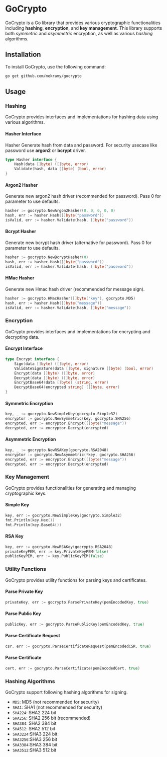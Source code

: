 # GoCrypto

GoCrypto is a Go library that provides various cryptographic functionalities including **hashing**, **encryption**, and **key management**. This library supports both _symmetric_ and _asymmetric_ encryption, as well as various _hashing_ algorithms.

## Installation

To install GoCrypto, use the following command:

```sh
go get github.com/mekramy/gocrypto
```

## Usage

### Hashing

GoCrypto provides interfaces and implementations for hashing data using various algorithms.

#### Hasher Interface

Hasher Generate hash from data and password. For security usecase like password use **argon2** or **bcrypt** driver.

```go
type Hasher interface {
    Hash(data []byte) ([]byte, error)
    Validate(hash, data []byte) (bool, error)
}
```

#### Argon2 Hasher

Generate new argon2 hash driver (recommended for password). Pass 0 for parameter to use defaults.

```go
hasher := gocrypto.NewArgon2Hasher(0, 0, 0, 0, 0)
hash, err := hasher.Hash([]byte("password"))
isValid, err := hasher.Validate(hash, []byte("password"))
```

#### Bcrypt Hasher

Generate new bcrypt hash driver (alternative for password). Pass 0 for parameter to use defaults.

```go
hasher := gocrypto.NewBcryptHasher(0)
hash, err := hasher.Hash([]byte("password"))
isValid, err := hasher.Validate(hash, []byte("password"))
```

#### HMac Hasher

Generate new Hmac hash driver (recommended for message sign).

```go
hasher := gocrypto.HMacHasher([]byte("key"), gocrypto.MD5)
hash, err := hasher.Hash([]byte("message"))
isValid, err := hasher.Validate(hash, []byte("message"))
```

### Encryption

GoCrypto provides interfaces and implementations for encrypting and decrypting data.

#### Encrypt Interface

```go
type Encrypt interface {
    Sign(data []byte) ([]byte, error)
    ValidateSignature(data []byte, signature []byte) (bool, error)
    Encrypt(data []byte) ([]byte, error)
    Decrypt(data []byte) ([]byte, error)
    EncryptBase64(data []byte) (string, error)
    DecryptBase64(encrypted string) ([]byte, error)
}
```

#### Symmetric Encryption

```go
key, _ := gocrypto.NewSimpleKey(gocrypto.Simple32)
encryptor := gocrypto.NewSymmetric(key, gocrypto.SHA256)
encrypted, err := encryptor.Encrypt([]byte("message"))
decrypted, err := encryptor.Decrypt(encrypted)
```

#### Asymmetric Encryption

```go
key, _ := gocrypto.NewRSAKey(gocrypto.RSA2048)
encryptor := gocrypto.NewAsymmetric(*key, gocrypto.SHA256)
encrypted, err := encryptor.Encrypt([]byte("message"))
decrypted, err := encryptor.Decrypt(encrypted)
```

### Key Management

GoCrypto provides functionalities for generating and managing cryptographic keys.

#### Simple Key

```go
key, err := gocrypto.NewSimpleKey(gocrypto.Simple32)
fmt.Println(key.Hex())
fmt.Println(key.Base64())
```

#### RSA Key

```go
key, err := gocrypto.NewRSAKey(gocrypto.RSA2048)
privateKeyPEM, err := key.PrivateKeyPEM(false)
publicKeyPEM, err := key.PublicKeyPEM(false)
```

### Utility Functions

GoCrypto provides utility functions for parsing keys and certificates.

#### Parse Private Key

```go
privateKey, err := gocrypto.ParsePrivateKey(pemEncodedKey, true)
```

#### Parse Public Key

```go
publicKey, err := gocrypto.ParsePublicKey(pemEncodedKey, true)
```

#### Parse Certificate Request

```go
csr, err := gocrypto.ParseCertificateRequest(pemEncodedCSR, true)
```

#### Parse Certificate

```go
cert, err := gocrypto.ParseCertificate(pemEncodedCert, true)
```

### Hashing Algorithms

GoCrypto support following hashing algorithms for signing.

- `MD5`: MD5 (not recommended for security)
- `SHA1`: SHA1 (not recommended for security)
- `SHA224`: SHA2 224 bit
- `SHA256`: SHA2 256 bit (recommended)
- `SHA384`: SHA2 384 bit
- `SHA512`: SHA2 512 bit
- `SHA3224`:SHA3 224 bit
- `SHA3256`:SHA3 256 bit
- `SHA3384`:SHA3 384 bit
- `SHA3512`:SHA3 512 bit
